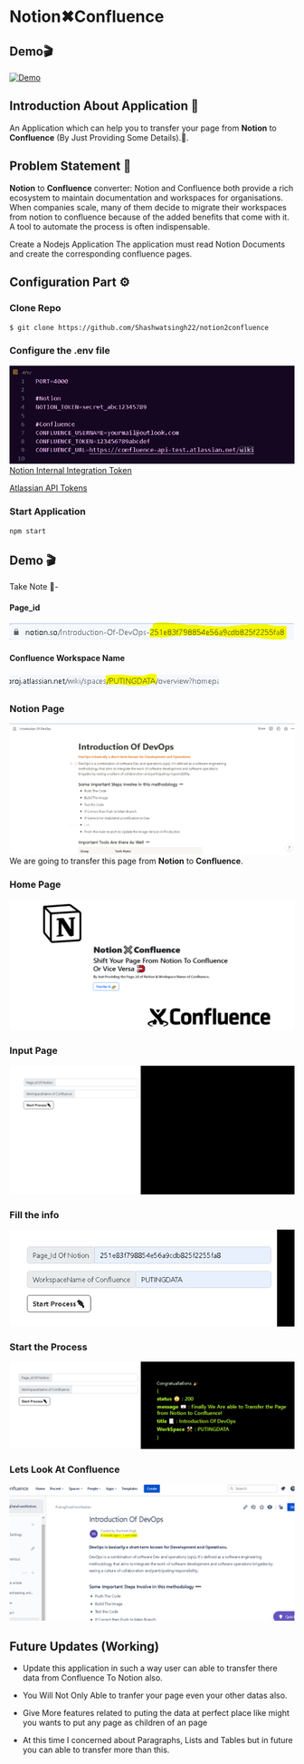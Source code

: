 # Notion✖Confluence

## Demo🎬
[![Demo](https://img.youtube.com/vi/HMPwFERH2rc/0.jpg)](https://www.youtube.com/watch?v=HMPwFERH2rc)

## Introduction About Application 🤔
An Application which can help you to transfer your page from **Notion** to **Confluence** (By Just Providing Some Details).🧲.

## Problem Statement 👀
**Notion** to **Confluence** converter: Notion and Confluence both provide a rich ecosystem to maintain documentation and workspaces for organisations. When companies scale, many of them decide to migrate their workspaces from notion to confluence because of the added benefits that come with it. A tool to automate the process is often indispensable.

Create a Nodejs Application The application must read Notion Documents and create the corresponding confluence pages.

## Configuration Part ⚙
###  Clone Repo

    $ git clone https://github.com/Shashwatsingh22/notion2confluence
 ### Configure the .env file
![.env file](https://github.com/Shashwatsingh22/notion2confluence/blob/main/Demo/env1.PNG)
[Notion Internal Integration Token](https://www.notion.so/my-integrations)
 

[Atlassian API Tokens](https://id.atlassian.com/manage-profile)

### Start Application

    npm start

## Demo 🎬
Take Note 📝- 
#### Page_id
![Notion PageId](https://github.com/Shashwatsingh22/notion2confluence/blob/main/Demo/notionPageId.PNG)
#### Confluence Workspace Name
![Conf WorkSpaceName](https://github.com/Shashwatsingh22/notion2confluence/blob/main/Demo/workspacenameConf.PNG)
### Notion Page 
![Notion Page](https://github.com/Shashwatsingh22/notion2confluence/blob/main/Demo/notionPage.PNG)
We are going to transfer this page from **Notion** to **Confluence**.
### Home Page
![Application Home Page](https://github.com/Shashwatsingh22/notion2confluence/blob/main/Demo/HomePage.PNG)
### Input Page
![Input Page](https://github.com/Shashwatsingh22/notion2confluence/blob/main/Demo/InputPage.PNG)
### Fill the info
![Fill Up the iNfo](https://github.com/Shashwatsingh22/notion2confluence/blob/main/Demo/FillInfo.PNG)
### Start the Process
![Start Process Output](https://github.com/Shashwatsingh22/notion2confluence/blob/main/Demo/ResultProcess.PNG)
### Lets Look At Confluence
![Final Transfer to the Confluence](https://github.com/Shashwatsingh22/notion2confluence/blob/main/Demo/confFinal.PNG)

## Future Updates (Working)

 - Update this application in such a way user can able to transfer
   there data              from Confluence To Notion also.
  
 - You Will Not Only Able to tranfer your page even your other datas
   also.   
   
 - Give More features related to puting the data at perfect    place
   like might you wants to put any page as children of an page

   

 - At this time I concerned about Paragraphs, Lists and Tables but in future 
   you can able to transfer more than this.

    
